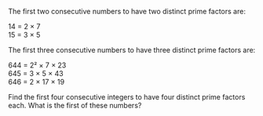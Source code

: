 The first two consecutive numbers to have two distinct prime factors are:

14 = 2 × 7<br />
15 = 3 × 5<br />

The first three consecutive numbers to have three distinct prime factors are:

644 = 2² × 7 × 23<br />
645 = 3 × 5 × 43<br />
646 = 2 × 17 × 19<br />

Find the first four consecutive integers to have four distinct prime factors each. What is the first of these numbers?
